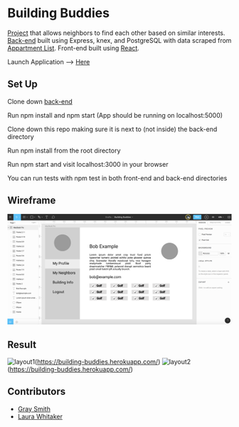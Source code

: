 # Building Buddies

[Project](http://frontend.turing.io/projects/build-your-own-backend.html) that allows neighbors to find each other based on similar interests. [Back-end](https://github.com/laurakwhit/building-buddies-api) built using Express, knex, and PostgreSQL with data scraped from [Appartment List](https://www.apartmentlist.com/co/denver/). Front-end built using [React](https://github.com/facebook/create-react-app).

Launch Application --> [Here](https://building-buddies.herokuapp.com/)

## Set Up

Clone down [back-end](https://github.com/laurakwhit/building-buddies-api)

Run npm install and npm start (App should be running on localhost:5000)

Clone down this repo making sure it is next to (not inside) the back-end directory

Run npm install from the root directory

Run npm start and visit localhost:3000 in your browser

You can run tests with npm test in both front-end and back-end directories

## Wireframe

![wireframe](src/assets/wireframe.png)

## Result

![layout1](src/assets/layout1.gif)(https://building-buddies.herokuapp.com/)
![layout2](src/assets/layout2.gif)(https://building-buddies.herokuapp.com/)

## Contributors

- [Gray Smith](https://github.com/graysmith00)
- [Laura Whitaker](https://github.com/laurakwhit)
